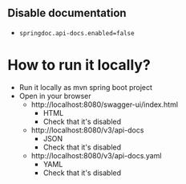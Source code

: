 ## Disable documentation
* `springdoc.api-docs.enabled=false`

# How to run it locally?
* Run it locally as mvn spring boot project
* Open in your browser
  * http://localhost:8080/swagger-ui/index.html
    * HTML
    * Check that it's disabled 
  * http://localhost:8080/v3/api-docs
    * JSON 
    * Check that it's disabled
  * http://localhost:8080/v3/api-docs.yaml
    * YAML
    * Check that it's disabled
